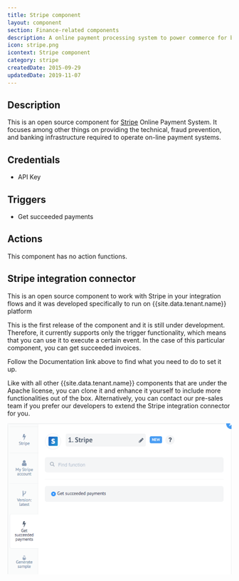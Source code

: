 ```yaml
---
title: Stripe component
layout: component
section: Finance-related components
description: A online payment processing system to power commerce for businesses of all sizes.
icon: stripe.png
icontext: Stripe component
category: stripe
createdDate: 2015-09-29
updatedDate: 2019-11-07
---
```


## Description

This is an open source component for [Stripe](https://stripe.com/) Online Payment
System. It focuses among other things on providing the technical, fraud prevention,
and banking infrastructure required to operate on-line payment systems.

## Credentials

  * API Key

## Triggers

 * Get succeeded payments

## Actions

This component has no action functions.

## Stripe integration connector

This is an open source component to work with Stripe in your integration flows
and it was developed specifically to run on {{site.data.tenant.name}} platform

This is the first release of the component and it is still under development.
Therefore, it currently supports only the trigger functionality, which means
that you can use it to execute a certain event. In the case of this particular
component, you can get succeeded invoices.

Follow the Documentation link above to find what you need to do to set it up.

Like with all other {{site.data.tenant.name}} components that are under the
Apache license, you can clone it and enhance it yourself to include more
functionalities out of the box. Alternatively, you can contact our pre-sales team
if you prefer our developers to extend the Stripe integration connector for you.

![Stripe Component](img/stripe-component.png)
